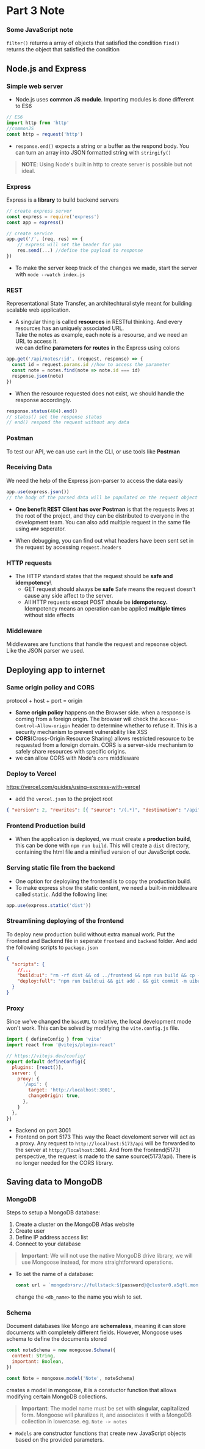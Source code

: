 # Part 3 Note

### Some JavaScript note
`filter()` returns a array of objects that satisfied the condition
`find()` returns the object that satisfied the condition

## Node.js and Express
### Simple web server
* Node.js uses **common JS module**. Importing modules is done different to ES6
```javascript
// ES6
import http from 'http'
//commonJS
const http = request('http')
```
* `response.end()` expects a string or a buffer as the respond body. You can turn an array into JSON formatted string with `stringify()`
> **NOTE**: Using Node's built in http to create server is possible but not ideal. 

### Express
Express is a **library** to build backend servers
```javascript
// create express server
const express = require('express')
const app = express()

// create service
app.get('/', (req, res) => {
    // express will set the header for you
    res.send(...) //define the payload to response
})
```
* To make the server keep track of the changes we made, start the server with `node --watch index.js`

### REST
Representational State Transfer, an architechtural style meant for building scalable web application.
* A singular thing is called **resources** in RESTful thinking. And every resources has an uniquely associated URL.\
Take the notes as example, each note is a resourse, and we need an URL to access it.\
we can define **parameters for routes** in the Express using colons
```javascript
app.get('/api/notes/:id', (request, response) => {
  const id = request.params.id //how to access the parameter
  const note = notes.find(note => note.id === id)
  response.json(note)
})
```
* When the resource requested does not exist, we should handle the response accordingly.
```javascript
response.status(404).end()
// status() set the response status
// end() respond the request without any data
```

### Postman
To test our API, we can use `curl` in the CLI, or use tools like **Postman**

### Receiving Data
We need the help of the Express json-parser to access the data easily
```javascript
app.use(express.json())
// the body of the parsed data will be populated on the request object
```
* **One benefit REST Client has over Postman** is that the requests lives at the root of the project, and they can be distributed to everyone in the development team. You can also add multiple request in the same file using `###` seperator.

* When debugging, you can find out what headers have been sent set in the request by accessing `request.headers`

### HTTP requests
* The HTTP standard states that the request should be **safe and idempotency**\
  * GET request should always be **safe**
    Safe means the request doesn't cause any side affect to the server.
  * All HTTP requests except POST shoule be **idempotency.**
    Idempotency means an operation can be applied **multiple times** without side effects

### Middleware
Middlewares are functions that handle the request and repsonse object. Like the JSON parser we used.

## Deploying app to internet

### Same origin policy and CORS
protocol + host + port = origin
* **Same origin policy** happens on the Browser side. when a response is coming from a foreign origin. The browser will check the `Access-Control-Allow-origin` header to determine whether to refuse it. This is a security mechanism to prevent vulnerability like XSS
* **CORS**(Cross-Origin Resource Sharing) allows restricted resource to be requested from a foreign domain. CORS is a server-side mechanism to safely share resources with specific origins.
* we can allow CORS with Node's `cors` middleware

### Deploy to Vercel
https://vercel.com/guides/using-express-with-vercel
* add the `vercel.json` to the project root 
```json
{ "version": 2, "rewrites": [{ "source": "/(.*)", "destination": "/api" }] }
```
### Frontend Production build
* When the application is deployed, we must create a **production build**, this can be done with `npm run build`. This will create a `dist` directory, containing the html file and a minified version of our JavaScript code. 

### Serving static file from the backend
* One option for deployiing the frontend is to copy the production build. 
* To make express show the static content, we need a built-in middleware called `static`. Add the following line: 
``` javascript
app.use(express.static('dist'))
```

### Streamlining deploying of the frontend
To deploy new production build without extra manual work.
Put the Frontend and Backend file in seperate `frontend` and `backend` folder. And add the following scripts to `package.json`
```json
{
  "scripts": {
    //...
    "build:ui": "rm -rf dist && cd ../frontend && npm run build && cp -r dist ../backend",
    "deploy:full": "npm run build:ui && git add . && git commit -m uibuild && git push"
  }
}
```

### Proxy
Since we've changed the `baseURL` to relative, the local development mode won't work. This can be solved by modifying the `vite.config.js` file.
```js
import { defineConfig } from 'vite'
import react from '@vitejs/plugin-react'

// https://vitejs.dev/config/
export default defineConfig({
  plugins: [react()],
  server: {
    proxy: {
      '/api': {
        target: 'http://localhost:3001',
        changeOrigin: true,
      },
    }
  },
})
```
* Backend on port 3001
* Frontend on port 5173
This way the React develoment server will act as a proxy. Any request to `http://localhost:5173/api` will be forwarded to the server at `http://localhost:3001`. And from the frontend(5173) perspective, the request is made to the same source(5173/api). There is no longer needed for the CORS library.

## Saving data to MongoDB
### MongoDB
Steps to setup a MongoDB database:
1. Create a cluster on the MongoDB Atlas website
2. Create user
3. Define IP address access list
4. Connect to your database
> **Important**: We will not use the native MongoDB drive library, we will use Mongoose instead, for more straightforward operations.

* To set the name of a database:
  ```js
  const url = `mongodb+srv://fullstack:${password}@cluster0.a5qfl.mongodb.net/<db_name>?retryWrites=true&w=majority&appName=Cluster0`
  ```
  change the `<db_name>` to the name you wish to set.

### Schema
Document databases like Mongo are **schemaless**, meaning it can store documents with completely different fields. However, Mongoose uses schema to define the documents stored

```js
const noteSchema = new mongoose.Schema({
  content: String,
  important: Boolean,
})

const Note = mongoose.model('Note', noteSchema)
```
creates a model in mongoose, it is a constuctor function that allows modifying certain MongoDB collections.
> **Important**: The model name must be set with **singular, capitalized** form. Mongoose will pluralizes it, and associates it with a MongoDB collection in lowercase. eg. `Note -> notes`

* `Models` are constructor functions that create new JavaScript objects based on the provided parameters.



  

